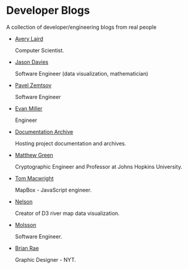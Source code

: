 # Developer Blogs

A collection of developer/engineering blogs from real people

* [Avery Laird](http://www.averylaird.com)
	
	Computer Scientist.

* [Jason Davies](https://www.jasondavies.com/)

	Software Engineer (data visualization, mathematician)

* [Pavel Zemtsov](http://pzemtsov.github.io/)

	Software Engineer

* [Evan Miller](http://www.evanmiller.org/index.html)

	Engineer

* [Documentation Archive](http://readthedocs.org)

	Hosting project documentation and archives. 

* [Matthew Green](http://blog.cryptographyengineering.com/)

	Cryptographic Engineer and Professor at Johns Hopkins University.

* [Tom Macwright](http://www.macwright.org/)

	MapBox - JavaScript engineer.

* [Nelson](http://www.somebits.com/weblog/)

	Creator of D3 river map data visualization.

* [Molsson](http://mo.github.io/)

	Software Engineer.

* [Brian Rae](http://www.brianrea.com/)

	Graphic Designer - NYT.
